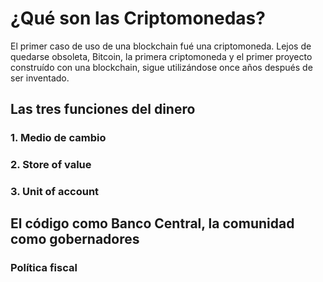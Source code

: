 # ¿Qué son las Criptomonedas?

El primer caso de uso de una blockchain fué una criptomoneda. Lejos de quedarse obsoleta, Bitcoin, la primera criptomoneda y el primer proyecto construído con una blockchain, sigue utilizándose once años después de ser inventado. 

## Las tres funciones del dinero
### 1. Medio de cambio

### 2. Store of value

### 3. Unit of account

## El código como Banco Central, la comunidad como gobernadores



### Política fiscal


